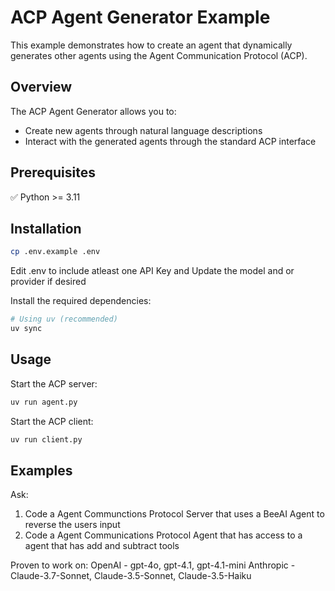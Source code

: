 # ACP Agent Generator Example

This example demonstrates how to create an agent that dynamically generates other agents using the Agent Communication Protocol (ACP).

## Overview

The ACP Agent Generator allows you to:

- Create new agents through natural language descriptions
- Interact with the generated agents through the standard ACP interface

## Prerequisites

✅ Python >= 3.11

## Installation

```bash
cp .env.example .env
```

Edit .env to include atleast one API Key and Update the model and or provider if desired

Install the required dependencies:

```bash
# Using uv (recommended)
uv sync
```

## Usage

Start the ACP server:

```bash
uv run agent.py
```

Start the ACP client:

```bash
uv run client.py
```

## Examples

Ask:

1. Code a Agent Communctions Protocol Server that uses a BeeAI Agent to reverse the users input
2. Code a Agent Communications Protocol Agent that has access to a agent that has add and subtract tools

Proven to work on:
OpenAI - gpt-4o, gpt-4.1, gpt-4.1-mini
Anthropic - Claude-3.7-Sonnet, Claude-3.5-Sonnet, Claude-3.5-Haiku
